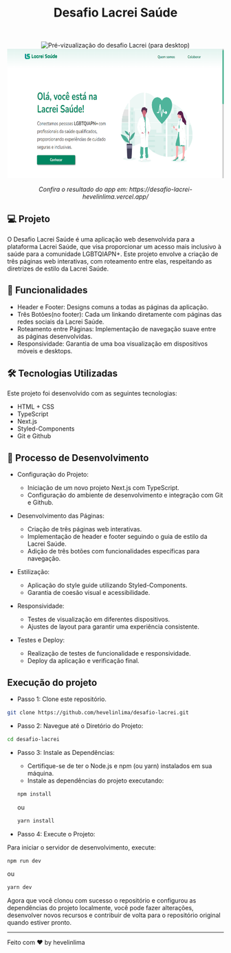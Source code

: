 <h1 align="center"> Desafio Lacrei Saúde </h1>

<br>

<p align="center">
  <img alt="Pré-vizualização do desafio Lacrei (para desktop)" src=".github/desafio-lacrei-preview02.gif" height="300px">
  <img alt="Pré-vizualização do desafio Lacrei (para mobile)" src=".github/desafio-lacrei-preview01.png" height="300px">
</p>
<p align="center">
  <em>Confira o resultado do app em: https://desafio-lacrei-hevelinlima.vercel.app/</em>
</p>

## 💻 Projeto

O Desafio Lacrei Saúde é uma aplicação web desenvolvida para a plataforma Lacrei Saúde, que visa proporcionar um acesso mais inclusivo à saúde para a comunidade LGBTQIAPN+. Este projeto envolve a criação de três páginas web interativas, com roteamento entre elas, respeitando as diretrizes de estilo da Lacrei Saúde.

## 🚀 Funcionalidades

- Header e Footer: Designs comuns a todas as páginas da aplicação.
- Três Botões(no footer): Cada um linkando diretamente com páginas das redes sociais da Lacrei Saúde. 
- Roteamento entre Páginas: Implementação de navegação suave entre as páginas desenvolvidas.
- Responsividade: Garantia de uma boa visualização em dispositivos móveis e desktops.

## 🛠️ Tecnologias Utilizadas

Este projeto foi desenvolvido com as seguintes tecnologias:

- HTML + CSS
- TypeScript
- Next.js
- Styled-Components
- Git e Github

## 📐 Processo de Desenvolvimento

- Configuração do Projeto:

  - Iniciação de um novo projeto Next.js com TypeScript.
  - Configuração do ambiente de desenvolvimento e integração com Git e Github.

- Desenvolvimento das Páginas:

  - Criação de três páginas web interativas.
  - Implementação de header e footer seguindo o guia de estilo da Lacrei Saúde.
  - Adição de três botões com funcionalidades específicas para navegação.

- Estilização:

  - Aplicação do style guide utilizando Styled-Components.
  - Garantia de coesão visual e acessibilidade.

- Responsividade:

  - Testes de visualização em diferentes dispositivos.
  - Ajustes de layout para garantir uma experiência consistente.

- Testes e Deploy:

  - Realização de testes de funcionalidade e responsividade.
  - Deploy da aplicação e verificação final.

## Execução do projeto
  
- Passo 1: Clone este repositório.
```bash
git clone https://github.com/hevelinlima/desafio-lacrei.git
```

- Passo 2: Navegue até o Diretório do Projeto:
````bash
cd desafio-lacrei
````

- Passo 3: Instale as Dependências:

  - Certifique-se de ter o Node.js e npm (ou yarn) instalados em sua máquina.
  - Instale as dependências do projeto executando:
  ````bash
  npm install
  ````
  ou
  ````bash
  yarn install
  ````

- Passo 4: Execute o Projeto:

Para iniciar o servidor de desenvolvimento, execute:
  ````bash
  npm run dev
  ````
  ou
  ````bash
  yarn dev
  ````

Agora que você clonou com sucesso o repositório e configurou as dependências do projeto localmente, você pode fazer alterações, desenvolver novos recursos e contribuir de volta para o repositório original quando estiver pronto.
    
---

Feito com ♥ by hevelinlima
